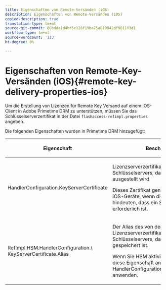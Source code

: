 ```yaml
---
title: Eigenschaften von Remote-Versänden (iOS)
description: Eigenschaften von Remote-Versänden (iOS)
copied-description: true
translation-type: tm+mt
source-git-commit: 89bdda1d4bd5c126f19ba75a819942df901183d1
workflow-type: tm+mt
source-wordcount: '113'
ht-degree: 0%

---
```



# Eigenschaften von Remote-Key-Versänden (iOS){#remote-key-delivery-properties-ios}

Um die Erstellung von Lizenzen für Remote Key Versand auf einem iOS-Client in Adobe Primetime DRM zu unterstützen, müssen Sie das Schlüsselserverzertifikat in der Datei `flashaccess-refimpl.properties` angeben.

Die folgenden Eigenschaften wurden in Primetime DRM hinzugefügt:

<table frame="all" colsep="1" rowsep="1" class="+ topic/table adobe-d/table " id="table_xz2_lwy_n4"> 
 <thead class="- topic/thead "> 
  <tr rowsep="1" class="- topic/row "> 
   <th colname="1" class="- topic/entry entry"> <p class="- topic/p ">Eigenschaft </p> </th> 
   <th colname="2" class="- topic/entry entry"> <p class="- topic/p ">Beschreibung </p> </th> 
  </tr> 
 </thead>
 <tbody class="- topic/tbody "> 
  <tr rowsep="1" class="- topic/row "> 
   <td colname="1" class="- topic/entry "><span class="codeph"> HandlerConfiguration.KeyServerCertificate</span> </td> 
   <td colname="2" class="- topic/entry "> <p>Lizenzserverzertifikat des Schlüsselservers, das von der Adobe ausgestellt wird. </p> <p>Dieses Zertifikat generiert Lizenzen für iOS-Geräte, wenn die Metadaten darauf hindeuten, dass ein Schlüsselserver erforderlich ist. </p> </td> 
  </tr> 
  <tr rowsep="0" class="- topic/row "> 
   <td colname="1" class="- topic/entry "><span class="codeph"> RefImpl.HSM.HandlerConfiguration.\ KeyServerCertificate.Alias</span> </td> 
   <td colname="2" class="- topic/entry "> <p>Der Alias des von der Adobe ausgestellten Lizenzserverzertifikats eines Schlüsselservers, das auf dem HSM gespeichert ist. </p> <p>Wenn Sie HSM aktivieren, können Sie diese Eigenschaft anstelle der Eigenschaft <span class="codeph"> HandlerConfiguration.KeyServerCertificate</span> anwenden. </p> </td> 
  </tr> 
 </tbody> 
</table>

